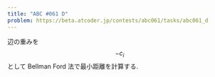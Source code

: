 ```yaml
---
title: "ABC #061 D"
problem: https://beta.atcoder.jp/contests/abc061/tasks/abc061_d
---
```

辺の重みを $$ -c_i $$ として Bellman Ford 法で最小距離を計算する.
